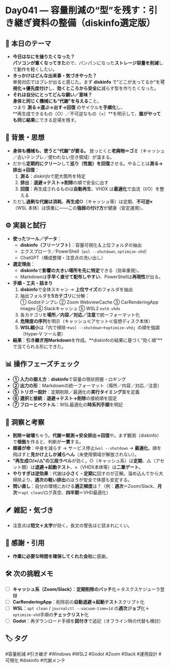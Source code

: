 # Day041 — 容量削減の“型”を残す：引き継ぎ資料の整備（diskinfo選定版）

## 🎯 本日のテーマ
- **今日はなにを操りたくなった？**  
  **パソコンが重くなってきた**ので、パンパンになった**ストレージ容量を削減**して動作を軽くしたい。
- **きっかけはどんな出来事・気づきやった？**  
  単発対応ではブレが出ると感じた。まず **diskinfo** で“どこが太ってるか”を**可視化→優先度付け**し、**効くところから安全に**減らす型を作りたくなった。
- **それは自分にとってどんな願い／意味？**  
  **身体と同じく機械にも“代謝”を与える**こと。  
  つまり **測る→選ぶ→出す→回復** のサイクルを**手順化**し、  
  **再生成できるもの（○）／不可逆なもの（×）**を明示して、**誰がやっても同じ結果**にできる足場を残す。

## 🧠 背景・思想
- **身体も機械も、使うと“代謝”が要る。** 放っとくと**老廃物＝ゴミ**（キャッシュ／古いテンプレ／使われない空き領域）が溜まる。  
- だから**定期的にクリーン**して**巡り（性能）を回復**させる。やることは**測る→排出→回復**：  
  1) **測る**：*diskinfo*で肥大箇所を特定  
  2) **排出**：**退避→テスト→削除**の順で安全に出す  
  3) **回復**：再生成されるものは**自動再生**、VHDX は**最適化**で血流（I/O）を整える  
- ただし**過剰な代謝は消耗**。**再生成○**（キャッシュ等）は定期、**不可逆×**（WSL 本体）は慎重に——この**強弱の付け方**が健康（安定運用）。

## ⚙️ 実装と試行
- **使ったツール／データ**：  
  - **diskinfo（フリーソフト）**：容量可視化＆上位フォルダの抽出  
  - エクスプローラ／PowerShell（`wsl --shutdown`, `optimize-vhd`）  
  - ChatGPT（構成整理・注意点の洗い出し）
- **選定理由**：  
  - **diskinfo**で**影響の大きい場所を先に特定**できる（効率重視）。  
  - Markdownは**手早く直せて配布しやすい**、PowerShellは**再現性**が出る。
- **手順・工夫・詰まり**
  1) **diskinfo**で全体スキャン → **上位サイズ**のフォルダを抽出  
  2) 抽出フォルダを**5カテゴリ**に分解：  
     ① Godotテンプレ ② Zoom WebviewCache ③ CarRenderingApp images ④ Slackキャッシュ ⑤ WSL2 `ext4.vhdx`  
  3) 各カテゴリを**場所／内容／対応／注意**で統一フォーマット化  
  4) **危険度の序列**を明示（キャッシュ≪アセット≪仮想ディスク本体）  
  5) **WSL縮小**は「内で掃除→`wsl --shutdown`→`optimize-vhd`」の順を強調（Hyper-V ツール要）
- **結果**：**引き継ぎ用Markdown**を作成。**diskinfoの結果に基づく“効く順”**で当てられる形にできた。

## 📊 操作フェーズチェック
- **① 入力の据え方**：**diskinfo**で容量の現状把握・ロギング  
- **② 出力の形**：Markdownの統一フォーマット（場所／内容／対応／注意）  
- **⑤ トリガー設計**：定期削除／最適化の**実行タイミング**案を定義  
- **⑥ 選択と接続**：**退避→テスト→削除**の接続順を固定  
- **⑦ フローとベクトル**：WSL最適化の**時系列手順**を明記

## 🔁 洞察と考察
- **削除＝破壊**ちゃう。**代謝＝観測→安全排出→回復**や。まず観測（diskinfo）で**根拠**を作ると、判断が**一貫**する。  
- **順番が命**：中身を減らす → サービス停止/`wsl --shutdown` → **最適化**。順を飛ばすと**見かけ上しか減らへん**（未使用領域が解放されない）。  
- **“再生成○/×/△”の三段ラベル**が効く。○（キャッシュ系）は**定期**、△（アセット類）は**退避→起動テスト**、×（VHDX本体等）は**二重ゲート**。  
- **やりすぎは逆効果**：代謝は**小さく・定期に**回すのが正解。溜め込んでから大掃除より、**週次の軽い排出**のほうが安全で体感も安定する。  
- **問い直し**：自分の環境における**適正頻度**は？（例：**週次**＝Zoom/Slack、**月次**＝`apt clean`/ログ真空、**四半期**＝VHD最適化）

## 🪶 雑記・気づき
- 注意点は**短文＋太字**が効く。長文の警告ほど読まれにくい。

## 🙏 感謝・引用
- **作業に必要な時間を確保してくれた会社**に感謝。

## 🛠 次の挑戦メモ
- [ ] **キャッシュ系（Zoom/Slack）**：**定期削除のバッチ**化＋タスクスケジューラ登録  
- [ ] **CarRenderingApp**：削除前の**自動退避→起動テスト**スクリプト化  
- [ ] **WSL**：`apt clean` / `journalctl --vacuum-time=1d` の**週次ジョブ**化＋`optimize-vhd`手順の**チェックリスト**化  
- [ ] **Godot**：再ダウンロード手順を**図付き**で追記（オフライン時の代替も検討）

## 🏷 タグ
#容量削減 #引き継ぎ #Windows #WSL2 #Godot #Zoom #Slack #運用設計 #可視化 #diskinfo #代謝メンテ